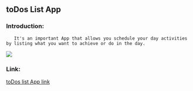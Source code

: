 ## toDos List App

### Introduction:
```    It's an important App that allows you schedule your day activities by listing what you want to achieve or do in the day.  ```

<img src='images\screenshot.PNG'>

### Link:
[toDos list App link](https://todos-list123.netlify.app/)